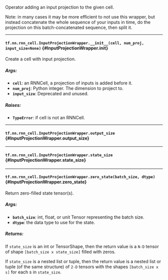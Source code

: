 Operator adding an input projection to the given cell.

Note: in many cases it may be more efficient to not use this wrapper,
but instead concatenate the whole sequence of your inputs in time,
do the projection on this batch-concatenated sequence, then split it.
- - -

#### `tf.nn.rnn_cell.InputProjectionWrapper.__init__(cell, num_proj, input_size=None)` {#InputProjectionWrapper.__init__}

Create a cell with input projection.

##### Args:


*  <b>`cell`</b>: an RNNCell, a projection of inputs is added before it.
*  <b>`num_proj`</b>: Python integer.  The dimension to project to.
*  <b>`input_size`</b>: Deprecated and unused.

##### Raises:


*  <b>`TypeError`</b>: if cell is not an RNNCell.


- - -

#### `tf.nn.rnn_cell.InputProjectionWrapper.output_size` {#InputProjectionWrapper.output_size}




- - -

#### `tf.nn.rnn_cell.InputProjectionWrapper.state_size` {#InputProjectionWrapper.state_size}




- - -

#### `tf.nn.rnn_cell.InputProjectionWrapper.zero_state(batch_size, dtype)` {#InputProjectionWrapper.zero_state}

Return zero-filled state tensor(s).

##### Args:


*  <b>`batch_size`</b>: int, float, or unit Tensor representing the batch size.
*  <b>`dtype`</b>: the data type to use for the state.

##### Returns:

  If `state_size` is an int or TensorShape, then the return value is a
  `N-D` tensor of shape `[batch_size x state_size]` filled with zeros.

  If `state_size` is a nested list or tuple, then the return value is
  a nested list or tuple (of the same structure) of `2-D` tensors with
the shapes `[batch_size x s]` for each s in `state_size`.


